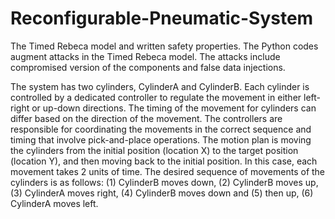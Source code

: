 # Reconfigurable-Pneumatic-System

The Timed Rebeca model and written safety properties.
The Python codes augment attacks in the Timed Rebeca model. The attacks include compromised version of the components and false data injections.



The system has two cylinders, CylinderA and CylinderB. Each cylinder is controlled by a dedicated controller to regulate the movement in either left-right or up-down directions. The timing of the movement for cylinders can differ based on the direction of the
movement. The controllers are responsible for coordinating the movements in the correct sequence and timing that involve pick-and-place operations.
The motion plan is moving the cylinders from the initial position (location X) to the target position (location Y), and then moving back to the initial position. In this case, each movement takes 2 units of time. The desired sequence of movements of the cylinders is as follows: (1) CylinderB moves
down, (2) CylinderB moves up, (3) CylinderA moves right, (4) CylinderB moves down and (5) then up, (6) CylinderA moves left.
